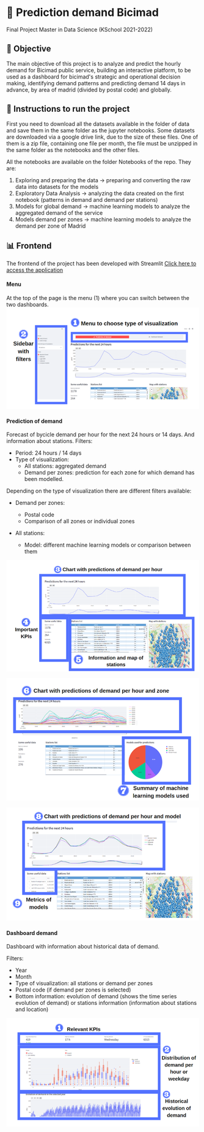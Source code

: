 # 	:bicyclist: Prediction demand Bicimad
Final Project  Master in Data Science (KSchool 2021-2022)


## :dart: Objective

The main objective of this project is to analyze and predict the hourly demand for Bicimad public service, building an interactive platform, to be used as a dashboard for bicimad's strategic and operational decision making, identifying demand patterns and predicting demand 14 days in advance, by area of madrid (divided by postal code) and globally.

## :memo: Instructions to run the project
First you need to download all the datasets available in the folder of data and save them in the same folder as the jupyter notebooks.
Some datasets are downloaded via a google drive link, due to the size of these files. 
One of them is a zip file, containing one file per month, the file must be unzipped in the same folder as the notebooks and the other files.

All the notebooks are available on the folder Notebooks of the repo. They are:

 1. Exploring and preparing the data -> preparing and converting the raw data into datasets for the models
 2. Exploratory Data Analysis -> analyzing the data created on the first notebook (patterns in demand and demand per stations)
 3. Models for global demand -> machine learning models to analyze the aggregated demand of the service
 4. Models demand per zones -> machine learning models to analyze the demand per zone of Madrid

## 📊 Frontend

The frontend of the project has been developed with Streamlit [Click here to access the application](https://share.streamlit.io/paulamartinm/bicimad_prevision_tfm/main/Frontend/streamlit_app.py )

#### Menu 
At the top of the page is the menu (1) where you can switch between the two dashboards.
![alt text](https://github.com/paulamartinm/bicimad_prevision_tfm/blob/main/Frontend/manual_user/menu-frontend.png "menu-frontend")

#### Prediction of demand
Forecast of bycicle demand per hour for the next 24 hours or 14 days. And information about stations.
Filters:

* Period: 24 hours / 14 days
* Type of visualization:
    * All stations: aggregated demand
    * Demand per zones: prediction for each zone for which demand has been modelled.

Depending on the type of visualization there are different filters available:

* Demand per zones:
    * Postal code
    * Comparison of all zones or individual zones

* All stations:
    * Model: different machine learning models or comparison between them

![alt text](https://github.com/paulamartinm/bicimad_prevision_tfm/blob/main/Frontend/manual_user/prediction-demand-I.png "prediction-demand-I")

![alt text](https://github.com/paulamartinm/bicimad_prevision_tfm/blob/main/Frontend/manual_user/prediction-demand-II.png "prediction-demand-II")

![alt text](https://github.com/paulamartinm/bicimad_prevision_tfm/blob/main/Frontend/manual_user/prediction-demand-III.png "prediction-demand-III")


#### Dashboard demand
Dashboard with information about historical data of demand.

Filters:
* Year
* Month
* Type of visualization: all stations or demand per zones
* Postal code (if demand per zones is selected)
* Bottom information: evolution of demand (shows the time series evolution of demand) or stations information (information about stations and location)

![alt text](https://github.com/paulamartinm/bicimad_prevision_tfm/blob/main/Frontend/manual_user/dashboard-demand-I.png "dashboard-demand-I")
